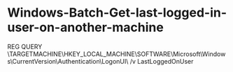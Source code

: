 # Windows-Batch-Get-last-logged-in-user-on-another-machine
 
REG QUERY \\TARGETMACHINE\HKEY_LOCAL_MACHINE\SOFTWARE\Microsoft\Windows\CurrentVersion\Authentication\LogonUI\ /v LastLoggedOnUser
